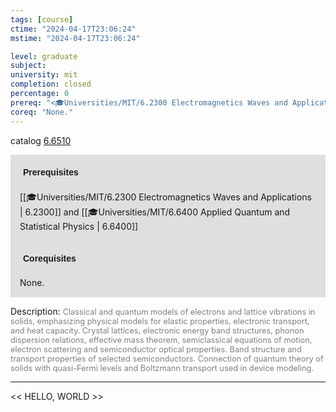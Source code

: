 ```yaml
---
tags: [course]
ctime: "2024-04-17T23:06:24"
mstime: "2024-04-17T23:06:24"

level: graduate
subject: 
university: mit
completion: closed
percentage: 0
prereq: "<🎓Universities/MIT/6.2300 Electromagnetics Waves and Applications> and <🎓Universities/MIT/6.6400 Applied Quantum and Statistical Physics>"
coreq: "None."
---
```


catalog [6.6510](http://student.mit.edu/catalog/m6b.html#6.6510)

<span style="display: block; padding: 15px; background-color: rgb(100, 100, 100, 0.2);"><font id="m_prereq3374_0" style="display: block; font-family: Arial, sans-serif; font-weight: bold; padding: 5px">Prerequisites</font><br><span id="prereq3374_0">[[🎓Universities/MIT/6.2300 Electromagnetics Waves and Applications | 6.2300]] and [[🎓Universities/MIT/6.6400 Applied Quantum and Statistical Physics | 6.6400]]</span></span>
<span style="display: block; padding: 15px; background-color: rgb(100, 100, 100, 0.2);"><font id="m_coreq3374_0" style="display: block; font-family: Arial, sans-serif; font-weight: bold; padding: 5px">Corequisites</font><br><span id="coreq3374_0">None.</span></span>

<font style="">Description:</font>
<font style="color: grey; font-size: 0.8rem;">Classical and quantum models of electrons and lattice vibrations in solids, emphasizing physical models for elastic properties, electronic transport, and heat capacity. Crystal lattices, electronic energy band structures, phonon dispersion relations, effective mass theorem, semiclassical equations of motion, electron scattering and semiconductor optical properties. Band structure and transport properties of selected semiconductors. Connection of quantum theory of solids with quasi-Fermi levels and Boltzmann transport used in device modeling.</font>



---

<< HELLO, WORLD >>
